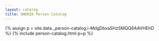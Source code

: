```yaml
---
layout: catalog
title: SWERIK Person Catalog
---
```

{% assign p = site.data._person-catalog.i-MdgDbxaSHzSMQQ8AAVHEhD %}
{% include person-catalog.html p=p %}

